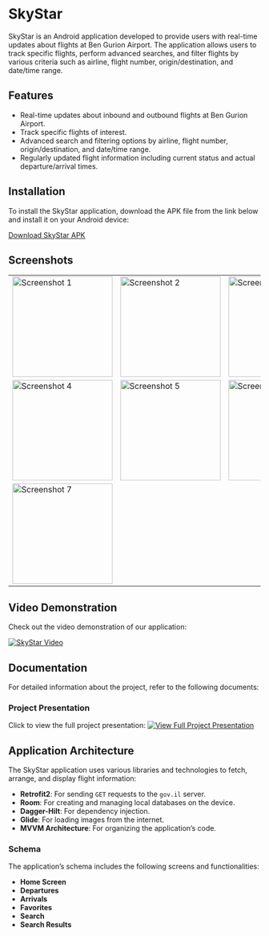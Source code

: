 # SkyStar

SkyStar is an Android application developed to provide users with real-time updates about flights at Ben Gurion Airport. The application allows users to track specific flights, perform advanced searches, and filter flights by various criteria such as airline, flight number, origin/destination, and date/time range.

## Features

- Real-time updates about inbound and outbound flights at Ben Gurion Airport.
- Track specific flights of interest.
- Advanced search and filtering options by airline, flight number, origin/destination, and date/time range.
- Regularly updated flight information including current status and actual departure/arrival times.

## Installation

To install the SkyStar application, download the APK file from the link below and install it on your Android device:

[Download SkyStar APK](https://drive.google.com/file/d/1ISr7tbnN1mf0IYIGNI_cyOTVngCUXiBG/view?usp=drive_link)

## Screenshots

<table>
  <tr>
    <td><img src="https://github.com/user-attachments/assets/a998eabe-b646-4ad1-8adf-325c1d3f710b" alt="Screenshot 1" width="200"></td>
    <td><img src="https://github.com/user-attachments/assets/f490ae3e-9424-4960-b653-f18dfd19b92e" alt="Screenshot 2" width="200"></td>
    <td><img src="https://github.com/user-attachments/assets/ede2d31a-6686-422a-924a-7abb4f2ada11" alt="Screenshot 3" width="200"></td>
  </tr>
  <tr>
    <td><img src="https://github.com/user-attachments/assets/d93aee1a-d1cf-4bf1-a397-f93c2979029d" alt="Screenshot 4" width="200"></td>
    <td><img src="https://github.com/user-attachments/assets/c1218054-6399-4f5a-a076-9acac5aa586f" alt="Screenshot 5" width="200"></td>
    <td><img src="https://github.com/user-attachments/assets/ea3b7a30-5978-40e8-9f37-2f74b9e9ebcb" alt="Screenshot 6" width="200"></td>
  </tr>
  <tr>
    <td><img src="https://github.com/user-attachments/assets/d47ee8be-e18c-4dce-be12-1eccbdc27847" alt="Screenshot 7" width="200"></td>
  </tr>
</table>


## Video Demonstration

Check out the video demonstration of our application:

[![SkyStar Video](https://img.youtube.com/vi/yENMu5VoE-Q/0.jpg)](https://youtu.be/yENMu5VoE-Q)

## Documentation

For detailed information about the project, refer to the following documents:

### Project Presentation

Click to view the full project presentation:
[![View Full Project Presentation](https://drive.google.com/uc?export=view&id=1J4TLQQ_hJB9y9c1Q7wNZqNaUgU_r9wtq)](https://drive.google.com/file/d/142MpyxJF3-iEkyB_lc-gU7wR06LAviVb/view?usp=drive_link)

## Application Architecture

The SkyStar application uses various libraries and technologies to fetch, arrange, and display flight information:

- **Retrofit2**: For sending `GET` requests to the `gov.il` server.
- **Room**: For creating and managing local databases on the device.
- **Dagger-Hilt**: For dependency injection.
- **Glide**: For loading images from the internet.
- **MVVM Architecture**: For organizing the application’s code.

### Schema

The application’s schema includes the following screens and functionalities:

- **Home Screen**
- **Departures**
- **Arrivals**
- **Favorites**
- **Search**
- **Search Results**
